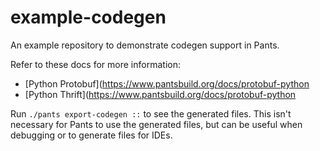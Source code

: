 # example-codegen

An example repository to demonstrate codegen support in Pants. 

Refer to these docs for more information:

* [Python Protobuf](https://www.pantsbuild.org/docs/protobuf-python
* [Python Thrift](https://www.pantsbuild.org/docs/protobuf-python

Run `./pants export-codegen ::` to see the generated files. This isn't necessary for Pants to 
use the generated files, but can be useful when debugging or to generate files for IDEs.
